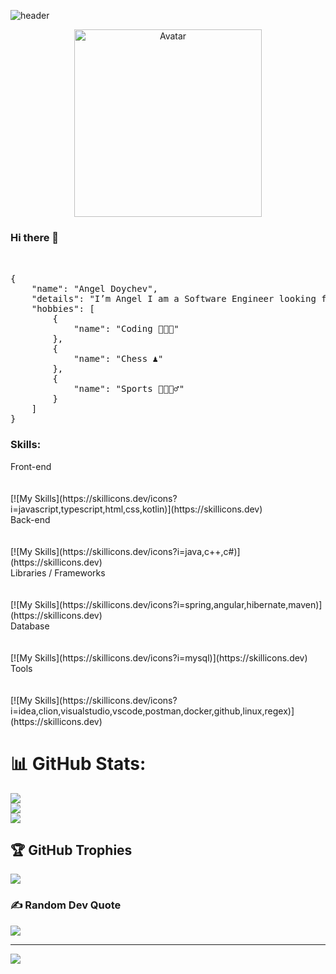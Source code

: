 ![header](https://capsule-render.vercel.app/api?type=waving&height=150&color=0:020024,50:56258F,100:B229E4&text=Software%20Engineer&fontColor=FFFFFF&fontSize=40&fontAlign=50&fontAlignY=30&descAlignY=41)
<div id="header" align="center">
  <img src="https://i.pinimg.com/originals/f3/c6/35/f3c6352193fef0bfc80744b7e71fd693.gif" width="300"alt="Avatar"/>

</div>

### Hi there 👋
<pre>
<br>
{
    "name": "Angel Doychev",
    "details": "I’m Angel I am a Software Engineer looking for new opportunities.",
    "hobbies": [
        {
            "name": "Coding 👨🏽‍💻"
        },
        {
            "name": "Chess ♟"
        },
        {
            "name": "Sports 🥊🏓🧗‍♂"
        }
    ]
}
</pre>

<h3 align="left">Skills:</h3>

 <div>
    <div>Front-end</div>
    <br>
    <br>
    [![My Skills](https://skillicons.dev/icons?i=javascript,typescript,html,css,kotlin)](https://skillicons.dev) <br>
  </div>

   <div>
    <div>Back-end</div>
    <br>
    <br>
    [![My Skills](https://skillicons.dev/icons?i=java,c++,c#)](https://skillicons.dev) <br>
  </div>
  
   <div>
    <div>Libraries / Frameworks</div>
    <br>
    <br>
    [![My Skills](https://skillicons.dev/icons?i=spring,angular,hibernate,maven)](https://skillicons.dev) <br>
  </div>

  <div>
    <div>Database</div>
    <br>
    <br>
    [![My Skills](https://skillicons.dev/icons?i=mysql)](https://skillicons.dev) <br>
  </div>
  
  <div>
    <div>Tools</div>
    <br>
    <br>
    [![My Skills](https://skillicons.dev/icons?i=idea,clion,visualstudio,vscode,postman,docker,github,linux,regex)](https://skillicons.dev) <br>
  </div>


  
  # 📊 GitHub Stats:
![](https://github-readme-stats.vercel.app/api?username=AngelDoychev&theme=omni&hide_border=false&include_all_commits=true&count_private=false)<br/>
![](https://github-readme-streak-stats.herokuapp.com/?user=AngelDoychev&theme=omni&hide_border=false)<br/>
![](https://github-readme-stats.vercel.app/api/top-langs/?username=AngelDoychev&theme=omni&hide_border=false&include_all_commits=true&count_private=false&layout=compact)<br/>

## 🏆 GitHub Trophies
![](https://github-profile-trophy.vercel.app/?username=AngelDoychev&theme=dracula&no-frame=false&no-bg=false&margin-w=4)

### ✍️ Random Dev Quote
![](https://quotes-github-readme.vercel.app/api?type=horizontal&theme=radical)

---
[![](https://visitcount.itsvg.in/api?id=AngelDoychev&icon=8&color=0)](https://visitcount.itsvg.in)

